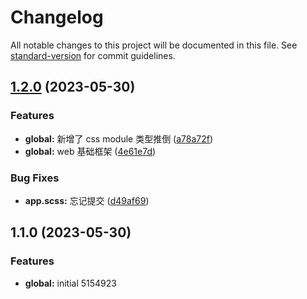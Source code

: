 # Changelog

All notable changes to this project will be documented in this file. See [standard-version](https://github.com/conventional-changelog/standard-version) for commit guidelines.

## [1.2.0](https://github.com/Amyas/fe-electron/compare/v1.1.0...v1.2.0) (2023-05-30)

### Features

- **global:** 新增了 css module 类型推倒 ([a78a72f](https://github.com/Amyas/fe-electron/commit/a78a72f245c44d67f290e9eb0b56d63fbba4a3d3))
- **global:** web 基础框架 ([4e61e7d](https://github.com/Amyas/fe-electron/commit/4e61e7d4edcb6d416917dca2bca1bbb321a36d5e))

### Bug Fixes

- **app.scss:** 忘记提交 ([d49af69](https://github.com/Amyas/fe-electron/commit/d49af6956058c3834f3f2e2f868d828c8fff281f))

## 1.1.0 (2023-05-30)

### Features

- **global:** initial 5154923
